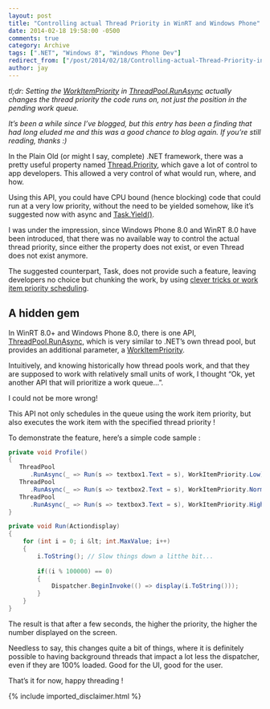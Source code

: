 ```yaml
---
layout: post
title: "Controlling actual Thread Priority in WinRT and Windows Phone"
date: 2014-02-18 19:58:00 -0500
comments: true
category: Archive
tags: [".NET", "Windows 8", "Windows Phone Dev"]
redirect_from: ["/post/2014/02/18/Controlling-actual-Thread-Priority-in-WinRT-and-Windows-Phone", "/post/2014/02/18/controlling-actual-thread-priority-in-winrt-and-windows-phone"]
author: jay
---
```

<p><em>tl;dr: Setting the <a href="http://msdn.microsoft.com/en-us/library/windows/apps/windows.system.threading.workitempriority">WorkItemPriority</a> in <a href="http://msdn.microsoft.com/en-us/library/windows/apps/br230594">ThreadPool.RunAsync</a> actually changes the thread priority the code runs on, not just the position in the pending work queue.</em></p>
<p><em>It&rsquo;s been a while since I&rsquo;ve blogged, but this entry has been a finding that had long eluded me and this was a good chance to blog again. If you&rsquo;re still reading, thanks :)</em></p>
<p>In the Plain Old (or might I say, complete) .NET framework, there was a pretty useful property named <a href="http://msdn.microsoft.com/en-us/library/system.threading.thread.priority(v=vs.110).aspx">Thread.Priority</a>, which gave a lot of control to app developers. This allowed a very control of what would run, where, and how.</p>
<p>Using this API, you could have CPU bound (hence blocking) code that could run at a very low priority, without the need to be yielded somehow, like it&rsquo;s suggested now with async and <a href="http://msdn.microsoft.com/en-us/library/system.threading.tasks.task.yield(v=vs.110).aspx">Task.Yield()</a>.</p>
<p>I was under the impression, since Windows Phone 8.0 and WinRT 8.0 have been introduced, that there was no available way to control the actual thread priority, since either the property does not exist, or even Thread does not exist anymore.</p>
<p>The suggested counterpart, Task, does not provide such a feature, leaving developers no choice but chunking the work, by using <a href="http://blogs.msdn.com/b/pfxteam/archive/2010/04/09/9990424.aspx">clever tricks or work item priority scheduling</a>.</p>
<!-- more -->
<h2>A hidden gem</h2>
<p>In WinRT 8.0+ and Windows Phone 8.0, there is one API, <a href="http://msdn.microsoft.com/en-us/library/windows/apps/br230594">ThreadPool.RunAsync</a>, which is very similar to .NET&rsquo;s own thread pool, but provides an additional parameter, a <a href="http://msdn.microsoft.com/en-us/library/windows/apps/windows.system.threading.workitempriority">WorkItemPriority</a>.</p>
<p>Intuitively, and knowing&nbsp;historically&nbsp;how thread pools work, and that they are supposed to work with relatively small units of work, I thought &ldquo;Ok, yet another API that will prioritize a work queue&hellip;&rdquo;.</p>
<p>I could not be more wrong!</p>
<p>This API not only schedules in the queue using the work item priority, but also executes the work item with the specified thread priority !</p>
<p>To demonstrate the feature, here&rsquo;s a simple code sample :</p>

```csharp
private void Profile()
{
   ThreadPool
      .RunAsync(_ => Run(s => textbox1.Text = s), WorkItemPriority.Low);
   ThreadPool
      .RunAsync(_ => Run(s => textbox2.Text = s), WorkItemPriority.Normal);
   ThreadPool
      .RunAsync(_ => Run(s => textbox3.Text = s), WorkItemPriority.High);
}

private void Run(Actiondisplay)
{
	for (int i = 0; i &lt; int.MaxValue; i++)
	{
		i.ToString(); // Slow things down a litthe bit...
				
		if((i % 100000) == 0)
		{
			Dispatcher.BeginInvoke(() => display(i.ToString()));
		}
	}
}
```
<p>The result is that after a few seconds, the higher the priority, the higher the number displayed on the screen.</p>
<p>Needless to say, this changes quite a bit of things, where it is definitely possible to having background threads that impact a lot less the dispatcher, even if they are 100% loaded. Good for the UI, good for the user.</p>
<p>That&rsquo;s it for now, happy threading !</p>
{% include imported_disclaimer.html %}
